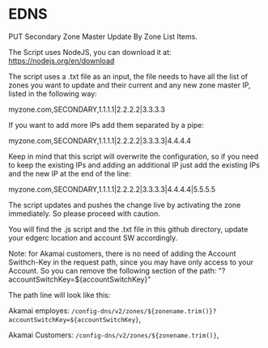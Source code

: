 # EDNS
PUT Secondary Zone Master Update By Zone List Items.

The Script uses NodeJS, you can download it at: https://nodejs.org/en/download

The script uses a .txt file as an input, the file needs to have all the list of zones you want to update and their current and any new zone master IP, listed in the following way:

myzone.com,SECONDARY,1.1.1.1|2.2.2.2|3.3.3.3

If you want to add more IPs add them separated by a pipe:

myzone.com,SECONDARY,1.1.1.1|2.2.2.2|3.3.3.3|4.4.4.4


Keep in mind that this script will overwrite the configuration, so if you need to keep the existing IPs and adding an additional IP just add the existing IPs and the new IP at the end of the line:

myzone.com,SECONDARY,1.1.1.1|2.2.2.2|3.3.3.3|4.4.4.4|5.5.5.5

The script updates and pushes the change live by activating the zone immediately. So please proceed with caution.

You will find the .js script and the .txt file in this github directory, update your edgerc location and account SW accordingly. 


Note: for Akamai customers, there is no need of adding the Account Swithch-Key in the request path, since you may have only access to your Account. So you can remove the following section of the path: "?accountSwitchKey=${accountSwitchKey}"

The path line will look like this: 

Akamai employes:
    `/config-dns/v2/zones/${zonename.trim()}?accountSwitchKey=${accountSwitchKey}`,

Akamai Customers:
    `/config-dns/v2/zones/${zonename.trim()}`,

